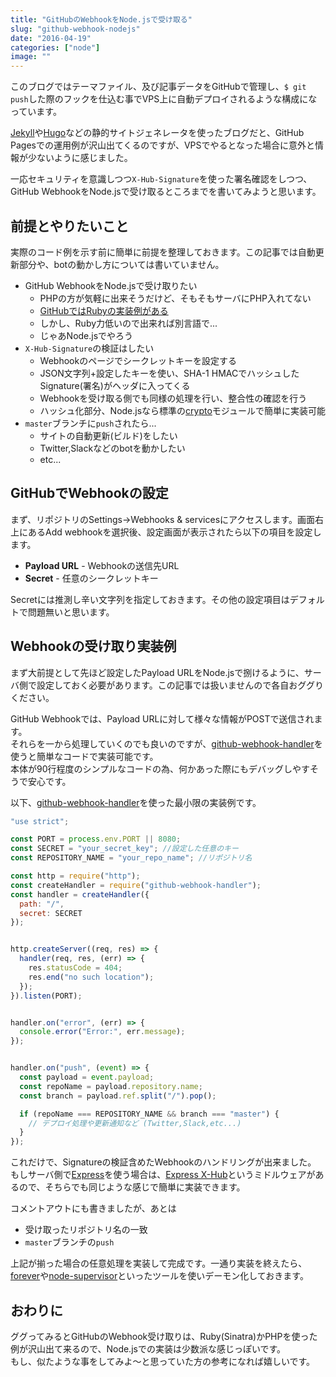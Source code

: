 ```yaml
---
title: "GitHubのWebhookをNode.jsで受け取る"
slug: "github-webhook-nodejs"
date: "2016-04-19"
categories: ["node"]
image: ""
---
```


このブログではテーマファイル、及び記事データをGitHubで管理し、`$ git push`した際のフックを仕込む事でVPS上に自動デプロイされるような構成になっています。

[Jekyll](https://jekyllrb.com/)や[Hugo](https://gohugo.io/)などの静的サイトジェネレータを使ったブログだと、GitHub Pagesでの運用例が沢山出てくるのですが、VPSでやるとなった場合に意外と情報が少ないように感じました。

一応セキュリティを意識しつつ`X-Hub-Signature`を使った署名確認をしつつ、GitHub WebhookをNode.jsで受け取るところまでを書いてみようと思います。



## 前提とやりたいこと

実際のコード例を示す前に簡単に前提を整理しておきます。この記事では自動更新部分や、botの動かし方については書いていません。

* GitHub WebhookをNode.jsで受け取りたい
    - PHPの方が気軽に出来そうだけど、そもそもサーバにPHP入れてない
    - [GitHubではRubyの実装例がある](https://developer.github.com/webhooks/securing/)
    - しかし、Ruby力低いので出来れば別言語で...
    - じゃあNode.jsでやろう
* `X-Hub-Signature`の検証はしたい
    - Webhookのページでシークレットキーを設定する
    - JSON文字列+設定したキーを使い、SHA-1 HMACでハッシュしたSignature(署名)がヘッダに入ってくる
    - Webhookを受け取る側でも同様の処理を行い、整合性の確認を行う
    - ハッシュ化部分、Node.jsなら標準の[crypto](https://nodejs.org/api/crypto.html)モジュールで簡単に実装可能
* `master`ブランチに`push`されたら...
    - サイトの自動更新(ビルド)をしたい
    - Twitter,Slackなどのbotを動かしたい
    - etc...



## GitHubでWebhookの設定

まず、リポジトリのSettings->Webhooks & servicesにアクセスします。画面右上にあるAdd webhookを選択後、設定画面が表示されたら以下の項目を設定します。

* **Payload URL** - Webhookの送信先URL
* **Secret** - 任意のシークレットキー

Secretには推測し辛い文字列を指定しておきます。その他の設定項目はデフォルトで問題無いと思います。



## Webhookの受け取り実装例

まず大前提として先ほど設定したPayload URLをNode.jsで捌けるように、サーバ側で設定しておく必要があります。この記事では扱いませんので各自おググりください。

GitHub Webhookでは、Payload URLに対して様々な情報がPOSTで送信されます。  
それらを一から処理していくのでも良いのですが、[github-webhook-handler](https://github.com/rvagg/github-webhook-handler)を使うと簡単なコードで実装可能です。  
本体が90行程度のシンプルなコードの為、何かあった際にもデバッグしやすそうで安心です。

以下、[github-webhook-handler](https://github.com/rvagg/github-webhook-handler)を使った最小限の実装例です。

```javascript:hooks.js
"use strict";

const PORT = process.env.PORT || 8080;
const SECRET = "your_secret_key"; //設定した任意のキー
const REPOSITORY_NAME = "your_repo_name"; //リポジトリ名

const http = require("http");
const createHandler = require("github-webhook-handler");
const handler = createHandler({
  path: "/",
  secret: SECRET
});


http.createServer((req, res) => {
  handler(req, res, (err) => {
    res.statusCode = 404;
    res.end("no such location");
  });
}).listen(PORT);


handler.on("error", (err) => {
  console.error("Error:", err.message);
});


handler.on("push", (event) => {
  const payload = event.payload;
  const repoName = payload.repository.name;
  const branch = payload.ref.split("/").pop();

  if (repoName === REPOSITORY_NAME && branch === "master") {
    // デプロイ処理や更新通知など (Twitter,Slack,etc...)
  }
});
```

これだけで、Signatureの検証含めたWebhookのハンドリングが出来ました。  
もしサーバ側で[Express](http://expressjs.com/)を使う場合は、[Express X-Hub](https://github.com/alexcurtis/express-x-hub)というミドルウェアがあるので、そちらでも同じような感じで簡単に実装できます。

コメントアウトにも書きましたが、あとは

* 受け取ったリポジトリ名の一致
* `master`ブランチの`push`

上記が揃った場合の任意処理を実装して完成です。一通り実装を終えたら、[forever](https://github.com/foreverjs/forever)や[node-supervisor](https://github.com/petruisfan/node-supervisor)といったツールを使いデーモン化しておきます。



## おわりに

ググってみるとGitHubのWebhook受け取りは、Ruby(Sinatra)かPHPを使った例が沢山出て来るので、Node.jsでの実装は少数派な感じっぽいです。  
もし、似たような事をしてみよ〜と思っていた方の参考になれば嬉しいです。
